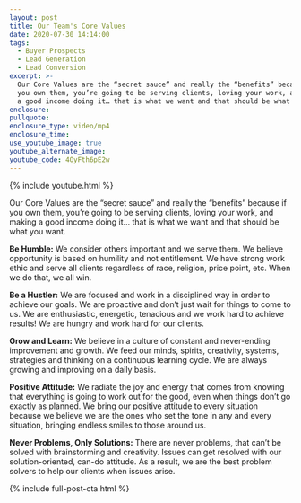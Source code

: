 ```yaml
---
layout: post
title: Our Team's Core Values
date: 2020-07-30 14:14:00
tags:
  - Buyer Prospects
  - Lead Generation
  - Lead Conversion
excerpt: >-
  Our Core Values are the “secret sauce” and really the “benefits” because if
  you own them, you’re going to be serving clients, loving your work, and making
  a good income doing it… that is what we want and that should be what you want.
enclosure:
pullquote:
enclosure_type: video/mp4
enclosure_time:
use_youtube_image: true
youtube_alternate_image:
youtube_code: 4OyFth6pE2w
---
```


{% include youtube.html %}

Our Core Values are the “secret sauce” and really the “benefits” because if you own them, you’re going to be serving clients, loving your work, and making a good income doing it… that is what we want and that should be what you want.

**Be Humble:**&nbsp;We consider others important and we serve them. We believe opportunity is based on humility and not entitlement. We have strong work ethic and serve all clients regardless of race, religion, price point, etc. When we do that, we all win.&nbsp;

**Be a Hustler:**&nbsp;We are focused and work in a disciplined way in order to achieve our goals. We are proactive and don’t just wait for things to come to us. We are enthusiastic, energetic, tenacious and we work hard to achieve results\! We are hungry and work hard for our clients.

**Grow and Learn:**&nbsp;We believe in a culture of constant and never-ending improvement and growth. We feed our minds, spirits, creativity, systems, strategies and thinking on a continuous learning cycle. We are always growing and improving on a daily basis.

**Positive Attitude:**&nbsp;We radiate the joy and energy that comes from knowing that everything is going to work out for the good, even when things don’t go exactly as planned. We bring our positive attitude to every situation because we believe we are the ones who set the tone in any and every situation, bringing endless smiles to those around us.

**Never Problems, Only Solutions:**&nbsp;There are never problems, that can’t be solved with brainstorming and creativity. Issues can get resolved with our solution-oriented, can-do attitude. As a result, we are the best problem solvers to help our clients when issues arise.

{% include full-post-cta.html %}